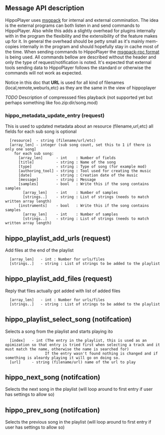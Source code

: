 ## Message API description

HippoPlayer uses [msgpack](https://msgpack.org) for internal and external commination. The idea is the external programs can both listen in and send commands to HippoPlayer. Also while this adds a slightly overhead for plugins internally with in the program the flexibility and the extensibility of the feature makes up for it. In general the overhead should be petty small as it's mainly mem-copies internally in the program and should hopefully stay in cache most of the time.
When sending commands to HippoPlayer the [msgpack-rpc format](https://github.com/msgpack-rpc/msgpack-rpc/blob/master/spec.md) is being used. All commands bellow are described without the header and only the type of request/notification is noted. It's expected that external tools sending data to HippoPlayer follows the standard or otherwise the commands will not work as expected.

Notice in this doc that **URL** is used for all kind of filenames (local,remote,weburls,etc) as they are the same in the view of hippoplayer

*TODO* Description of compresssed files playback (not supported yet but perhaps something like foo.zip:dir/song.mod)

### hippo_metadata_update_entry (request)

This is used to updated metadata about an resource (filename,url,etc) all fields for each sub song is optional

```
  [resource]  - string (filename/url/etc)
  [array_len] - integer (sub song count, set this to 1 if there is only one song]
    for each sub song:
      [array_len]      - int    : Number of fields
      [title]          - string : Name of the song
      [type]           - string : Type of song (for example mod)
      [authoring_tool] - string : Tool used for creating the music
      [date]           - string : Creation date of the music
      [message]        - string : Message
      [samples]        - bool   : Write this if the song contains samples
        [array_len]    - int    : Number of samples
        [strings..]    - string : List of strings (needs to match written array length)
      [instruments]    - bool   : Write this if the song contains samples
        [array_len]    - int    : Number of samples
        [strings..]    - string : List of strings (needs to match written array length)
```

## hippo_playlist_add_urls (request)

Add files at the end of the playlist

```
  [array_len]   - int : Number for urls/files
  [strings..]   - string : List of strings to be added to the playlist
```

## hippo_playlist_add_files (request)

Reply that files actually got added with list of added files

```
  [array_len]   - int : Number for urls/files
  [strings..]   - string : List of strings to be added to the playlist
```

## hippo_playlist_select_song (notifcation)

Selects a song from the playlist and starts playing ito

```
  [index]   - int (The entry in the playlist, this is used as an opimization so that entry is tried first when selecting a track and it must match the name, otherwise the name is searched for)
                  If the entry wasn't found nothing is changed and if something is aleardy playing it will go on doing so.
  [url]     - string (filename/url) name of the url to play
```

## hippo_next_song (notifcation)

Selects the next song in the playlist (will loop around to first entry if user has settings to allow so)

## hippo_prev_song (notifcation)

Selects the previous song in the playlist (will loop around to first entry if user has settings to allow so)


